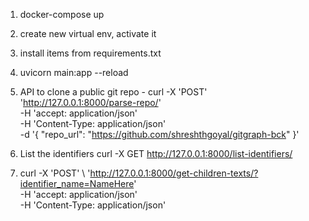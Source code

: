 1. docker-compose up

2. create new virtual env, activate it

3. install items from requirements.txt

4. uvicorn main:app --reload

5. API to clone a public git repo - curl -X 'POST' \
  'http://127.0.0.1:8000/parse-repo/' \
  -H 'accept: application/json' \
  -H 'Content-Type: application/json' \
  -d '{
  "repo_url": "https://github.com/shreshthgoyal/gitgraph-bck"
}'

5. List the identifiers curl -X GET http://127.0.0.1:8000/list-identifiers/

6. curl -X 'POST' \  'http://127.0.0.1:8000/get-children-texts/?identifier_name=NameHere' \
  -H 'accept: application/json' \
  -H 'Content-Type: application/json'